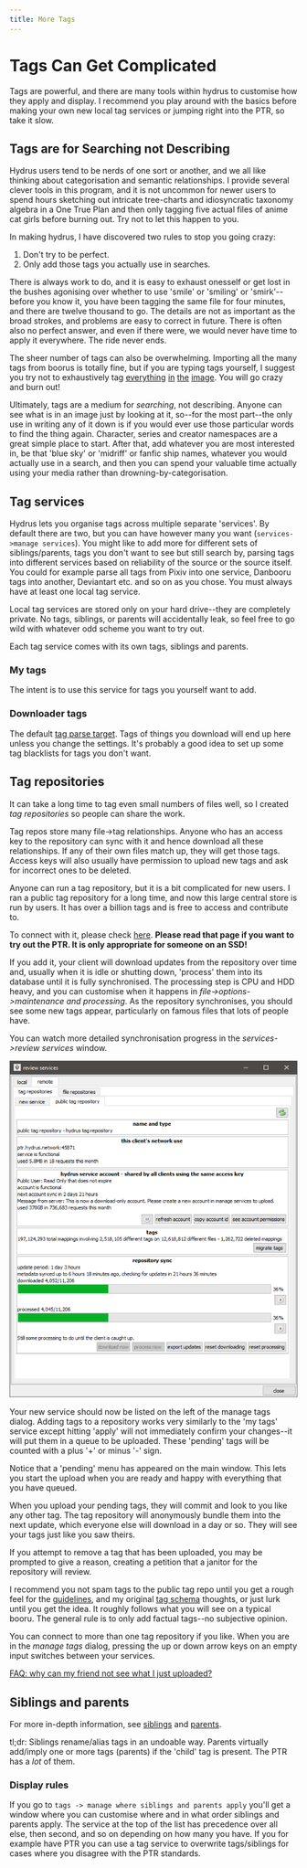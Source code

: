 ```yaml
---
title: More Tags
---
```


# Tags Can Get Complicated

Tags are powerful, and there are many tools within hydrus to customise how they apply and display. I recommend you play around with the basics before making your own new local tag services or jumping right into the PTR, so take it slow. 

## Tags are for Searching not Describing

Hydrus users tend to be nerds of one sort or another, and we all like thinking about categorisation and semantic relationships. I provide several clever tools in this program, and it is not uncommon for newer users to spend hours sketching out intricate tree-charts and idiosyncratic taxonomy algebra in a One True Plan and then only tagging five actual files of anime cat girls before burning out. Try not to let this happen to you.

In making hydrus, I have discovered two rules to stop you going crazy:

1. Don't try to be perfect.
2. Only add those tags you actually use in searches.

There is always work to do, and it is easy to exhaust onesself or get lost in the bushes agonising over whether to use 'smile' or 'smiling' or 'smirk'--before you know it, you have been tagging the same file for four minutes, and there are twelve thousand to go. The details are not as important as the broad strokes, and problems are easy to correct in future. There is often also no perfect answer, and even if there were, we would never have time to apply it everywhere. The ride never ends.

The sheer number of tags can also be overwhelming. Importing all the many tags from boorus is totally fine, but if you are typing tags yourself, I suggest you try not to exhaustively tag [everything](http://safebooru.org/index.php?page=post&s=list&tags=card_on_necklace) [in](http://gelbooru.com/index.php?page=post&s=list&tags=collarbone) [the](https://e621.net/post/index?tags=cum_on_neck) [image](http://danbooru.donmai.us/posts?tags=brown_vest). You will go crazy and burn out!

Ultimately, tags are a medium for _searching_, not describing. Anyone can see what is in an image just by looking at it, so--for the most part--the only use in writing any of it down is if you would ever use those particular words to find the thing again. Character, series and creator namespaces are a great simple place to start. After that, add whatever you are most interested in, be that 'blue sky' or 'midriff' or fanfic ship names, whatever you would actually use in a search, and then you can spend your valuable time actually using your media rather than drowning-by-categorisation.

## Tag services
Hydrus lets you organise tags across multiple separate 'services'. By default there are two, but you can have however many you want (`services->manage services`). You might like to add more for different sets of siblings/parents, tags you don't want to see but still search by, parsing tags into different services based on reliability of the source or the source itself. You could for example parse all tags from Pixiv into one service, Danbooru tags into another, Deviantart etc. and so on as you chose. You must always have at least one local tag service.

Local tag services are stored only on your hard drive--they are completely private. No tags, siblings, or parents will accidentally leak, so feel free to go wild with whatever odd scheme you want to try out.

Each tag service comes with its own tags, siblings and parents.

### My tags
The intent is to use this service for tags you yourself want to add.

### Downloader tags
The default [tag parse target](getting_started_downloading.md#parsing). Tags of things you download will end up here unless you change the settings. It's probably a good idea to set up some tag blacklists for tags you don't want.

## Tag repositories

It can take a long time to tag even small numbers of files well, so I created _tag repositories_ so people can share the work.

Tag repos store many file->tag relationships. Anyone who has an access key to the repository can sync with it and hence download all these relationships. If any of their own files match up, they will get those tags. Access keys will also usually have permission to upload new tags and ask for incorrect ones to be deleted.

Anyone can run a tag repository, but it is a bit complicated for new users. I ran a public tag repository for a long time, and now this large central store is run by users. It has over a billion tags and is free to access and contribute to.

To connect with it, please check [here](access_keys.md). **Please read that page if you want to try out the PTR. It is only appropriate for someone on an SSD!**

If you add it, your client will download updates from the repository over time and, usually when it is idle or shutting down, 'process' them into its database until it is fully synchronised. The processing step is CPU and HDD heavy, and you can customise when it happens in _file->options->maintenance and processing_. As the repository synchronises, you should see some new tags appear, particularly on famous files that lots of people have.

You can watch more detailed synchronisation progress in the _services->review services_ window.

![](images/review_repos_public_tag_repo.png)

Your new service should now be listed on the left of the manage tags dialog. Adding tags to a repository works very similarly to the 'my tags' service except hitting 'apply' will not immediately confirm your changes--it will put them in a queue to be uploaded. These 'pending' tags will be counted with a plus '+' or minus '-' sign.

Notice that a 'pending' menu has appeared on the main window. This lets you start the upload when you are ready and happy with everything that you have queued.

When you upload your pending tags, they will commit and look to you like any other tag. The tag repository will anonymously bundle them into the next update, which everyone else will download in a day or so. They will see your tags just like you saw theirs.

If you attempt to remove a tag that has been uploaded, you may be prompted to give a reason, creating a petition that a janitor for the repository will review.

I recommend you not spam tags to the public tag repo until you get a rough feel for the [guidelines](https://github.com/CuddleBear92/Hydrus-Presets-and-Scripts/blob/master/tag%20guidelines), and my original [tag schema](tagging_schema.html) thoughts, or just lurk until you get the idea. It roughly follows what you will see on a typical booru. The general rule is to only add factual tags--no subjective opinion.

You can connect to more than one tag repository if you like. When you are in the _manage tags_ dialog, pressing the up or down arrow keys on an empty input switches between your services.

[FAQ: why can my friend not see what I just uploaded?](faq.md#delays)

## Siblings and parents
For more in-depth information, see [siblings](advanced_siblings.md) and [parents](advanced_parents.md).

tl;dr: Siblings rename/alias tags in an undoable way. Parents virtually add/imply one or more tags (parents) if the 'child' tag is present. The PTR has a _lot_ of them.

### Display rules
If you go to `tags -> manage where siblings and parents apply` you'll get a window where you can customise where and in what order siblings and parents apply. The service at the top of the list has precedence over all else, then second, and so on depending on how many you have. If you for example have PTR you can use a tag service to overwrite tags/siblings for cases where you disagree with the PTR standards.
